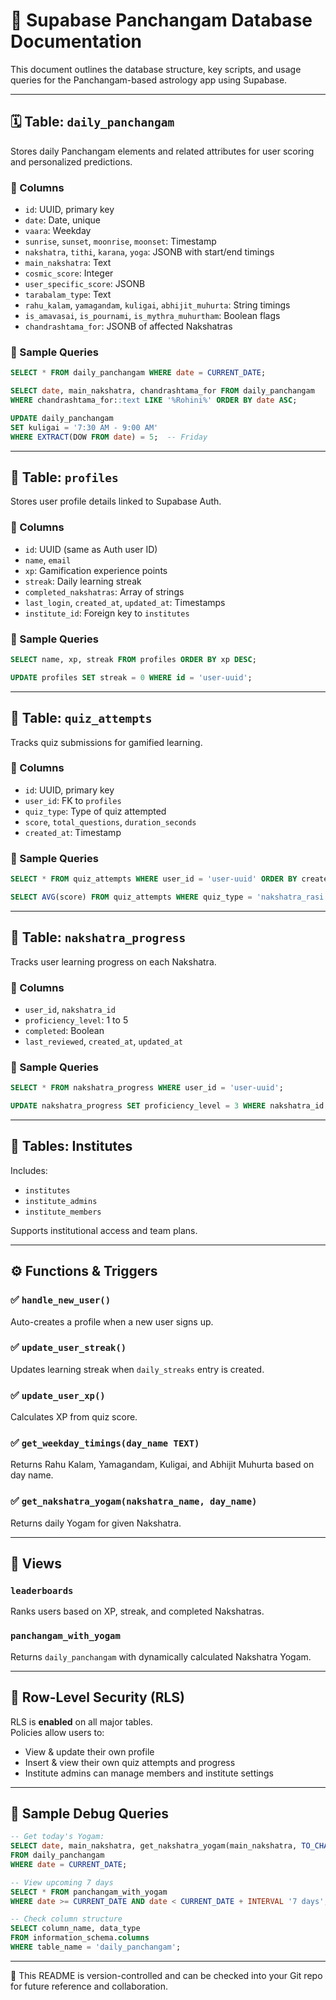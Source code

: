 
# 📘 Supabase Panchangam Database Documentation

This document outlines the database structure, key scripts, and usage queries for the Panchangam-based astrology app using Supabase.

---

## 🗓️ Table: `daily_panchangam`

Stores daily Panchangam elements and related attributes for user scoring and personalized predictions.

### 🔧 Columns
- `id`: UUID, primary key
- `date`: Date, unique
- `vaara`: Weekday
- `sunrise`, `sunset`, `moonrise`, `moonset`: Timestamp
- `nakshatra`, `tithi`, `karana`, `yoga`: JSONB with start/end timings
- `main_nakshatra`: Text
- `cosmic_score`: Integer
- `user_specific_score`: JSONB
- `tarabalam_type`: Text
- `rahu_kalam`, `yamagandam`, `kuligai`, `abhijit_muhurta`: String timings
- `is_amavasai`, `is_pournami`, `is_mythra_muhurtham`: Boolean flags
- `chandrashtama_for`: JSONB of affected Nakshatras

### 📌 Sample Queries
```sql
SELECT * FROM daily_panchangam WHERE date = CURRENT_DATE;

SELECT date, main_nakshatra, chandrashtama_for FROM daily_panchangam
WHERE chandrashtama_for::text LIKE '%Rohini%' ORDER BY date ASC;

UPDATE daily_panchangam
SET kuligai = '7:30 AM - 9:00 AM'
WHERE EXTRACT(DOW FROM date) = 5;  -- Friday
```

---

## 👤 Table: `profiles`

Stores user profile details linked to Supabase Auth.

### 🔧 Columns
- `id`: UUID (same as Auth user ID)
- `name`, `email`
- `xp`: Gamification experience points
- `streak`: Daily learning streak
- `completed_nakshatras`: Array of strings
- `last_login`, `created_at`, `updated_at`: Timestamps
- `institute_id`: Foreign key to `institutes`

### 📌 Sample Queries
```sql
SELECT name, xp, streak FROM profiles ORDER BY xp DESC;

UPDATE profiles SET streak = 0 WHERE id = 'user-uuid';
```

---

## 🧠 Table: `quiz_attempts`

Tracks quiz submissions for gamified learning.

### 🔧 Columns
- `id`: UUID, primary key
- `user_id`: FK to `profiles`
- `quiz_type`: Type of quiz attempted
- `score`, `total_questions`, `duration_seconds`
- `created_at`: Timestamp

### 📌 Sample Queries
```sql
SELECT * FROM quiz_attempts WHERE user_id = 'user-uuid' ORDER BY created_at DESC;

SELECT AVG(score) FROM quiz_attempts WHERE quiz_type = 'nakshatra_rasi';
```

---

## 🌟 Table: `nakshatra_progress`

Tracks user learning progress on each Nakshatra.

### 🔧 Columns
- `user_id`, `nakshatra_id`
- `proficiency_level`: 1 to 5
- `completed`: Boolean
- `last_reviewed`, `created_at`, `updated_at`

### 📌 Sample Queries
```sql
SELECT * FROM nakshatra_progress WHERE user_id = 'user-uuid';

UPDATE nakshatra_progress SET proficiency_level = 3 WHERE nakshatra_id = 'அசுவினி';
```

---

## 🏫 Tables: Institutes

Includes:
- `institutes`
- `institute_admins`
- `institute_members`

Supports institutional access and team plans.

---

## ⚙️ Functions & Triggers

### ✅ `handle_new_user()`
Auto-creates a profile when a new user signs up.

### ✅ `update_user_streak()`
Updates learning streak when `daily_streaks` entry is created.

### ✅ `update_user_xp()`
Calculates XP from quiz score.

### ✅ `get_weekday_timings(day_name TEXT)`
Returns Rahu Kalam, Yamagandam, Kuligai, and Abhijit Muhurta based on day name.

### ✅ `get_nakshatra_yogam(nakshatra_name, day_name)`
Returns daily Yogam for given Nakshatra.

---

## 🧮 Views

### `leaderboards`
Ranks users based on XP, streak, and completed Nakshatras.

### `panchangam_with_yogam`
Returns `daily_panchangam` with dynamically calculated Nakshatra Yogam.

---

## 🔐 Row-Level Security (RLS)

RLS is **enabled** on all major tables.  
Policies allow users to:
- View & update their own profile
- Insert & view their own quiz attempts and progress
- Institute admins can manage members and institute settings

---

## 🧪 Sample Debug Queries

```sql
-- Get today's Yogam:
SELECT date, main_nakshatra, get_nakshatra_yogam(main_nakshatra, TO_CHAR(date, 'Day')) AS yogam
FROM daily_panchangam
WHERE date = CURRENT_DATE;

-- View upcoming 7 days
SELECT * FROM panchangam_with_yogam
WHERE date >= CURRENT_DATE AND date < CURRENT_DATE + INTERVAL '7 days';

-- Check column structure
SELECT column_name, data_type
FROM information_schema.columns
WHERE table_name = 'daily_panchangam';
```

---

📁 This README is version-controlled and can be checked into your Git repo for future reference and collaboration.

